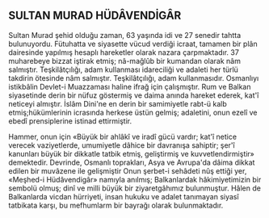 ## SULTAN MURAD HÜDÂVENDİGÂR

Sultan Murad şehid olduğu zaman, 63 yaşın­da idi ve 27 senedir tahtta bulunuyordu. Fütuhatta ve siyasette vücud verdiği icraat, tamamen bir plân dairesinde yapılmış hesaplı hareketler ola­rak nazara çarpmaktadır. 37 muharebeye bizzat iştirak etmiş; nâ-mağlûb bir kumandan olarak nâm salmıştır. Teşkilâtçılığı, adam kullanması idareciliği ve adaleti her türlü takdirin ötesinde nâm salmıştır. Teşkilâtçılığı, adam kullanmasıdır. Osmanlıyı istikbâlin Devlet-i Muazzaması hali­ne ifrağ için çalışmıştır. Rum ve Balkan siyasetinde derin bir nüfuz göstermiş ve daima anında hareket ederek, kat'î neticeyi almıştır. İslâm Dini'ne en derin bir samimiyetle rabt-ü kalb etmiş;hükümlerinin icrasında herkese üstün gelmiş; adaletini, onun ezelî ve ebedî prensiplerine istinad ettirmiştir.

Hammer, onun için «Büyük bir ahlâkî ve ira­dî gücü vardır; kat'î netice verecek vaziyetlerde, umumiyetle dâhice bir davranışa sahiptir; şer'î kanunları büyük bir dikkatle tatbik etmiş, geliştirmiş ve kuvvetlendirmiştir» demektedir. Devrin­de, Osmanlı toprakları, Asya ve Avrupa'da dâi­ma dikkat edilen bir muvâzene ile gelişmiştir Onun şerbet-i sehâdeti nûş ettiği yer, «Meşhed-i Hüdâvendigâr» namıyla anılmış; Balkanlardak hâkimiyetimizin bir sembolü olmuş; dinî ve milli büyük bir ziyaretgâhımız bulunmuştur. Hâlen de Balkanlarda vicdan hürriyeti, insan hukuku ve adalet tanımayan siyasî tatbikata karşı, bu mefhumlarm bir bayrağı olarak bulunmaktadır.
